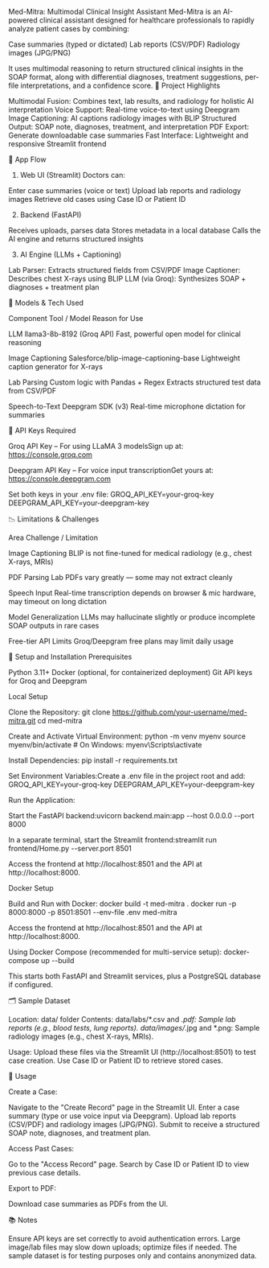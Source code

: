 Med-Mitra: Multimodal Clinical Insight Assistant
Med-Mitra is an AI-powered clinical assistant designed for healthcare professionals to rapidly analyze patient cases by combining:

Case summaries (typed or dictated)
Lab reports (CSV/PDF)
Radiology images (JPG/PNG)

It uses multimodal reasoning to return structured clinical insights in the SOAP format, along with differential diagnoses, treatment suggestions, per-file interpretations, and a confidence score.
🧠 Project Highlights

Multimodal Fusion: Combines text, lab results, and radiology for holistic AI interpretation
Voice Support: Real-time voice-to-text using Deepgram
Image Captioning: AI captions radiology images with BLIP
Structured Output: SOAP note, diagnoses, treatment, and interpretation
PDF Export: Generate downloadable case summaries
Fast Interface: Lightweight and responsive Streamlit frontend

🔄 App Flow
1. Web UI (Streamlit)
Doctors can:

Enter case summaries (voice or text)
Upload lab reports and radiology images
Retrieve old cases using Case ID or Patient ID

2. Backend (FastAPI)

Receives uploads, parses data
Stores metadata in a local database
Calls the AI engine and returns structured insights

3. AI Engine (LLMs + Captioning)

Lab Parser: Extracts structured fields from CSV/PDF
Image Captioner: Describes chest X-rays using BLIP
LLM (via Groq): Synthesizes SOAP + diagnoses + treatment plan

🤖 Models & Tech Used



Component
Tool / Model
Reason for Use



LLM
llama3-8b-8192 (Groq API)
Fast, powerful open model for clinical reasoning


Image Captioning
Salesforce/blip-image-captioning-base
Lightweight caption generator for X-rays


Lab Parsing
Custom logic with Pandas + Regex
Extracts structured test data from CSV/PDF


Speech-to-Text
Deepgram SDK (v3)
Real-time microphone dictation for summaries


🔐 API Keys Required

Groq API Key – For using LLaMA 3 modelsSign up at: https://console.groq.com

Deepgram API Key – For voice input transcriptionGet yours at: https://console.deepgram.com


Set both keys in your .env file:
GROQ_API_KEY=your-groq-key
DEEPGRAM_API_KEY=your-deepgram-key

📉 Limitations & Challenges



Area
Challenge / Limitation



Image Captioning
BLIP is not fine-tuned for medical radiology (e.g., chest X-rays, MRIs)


PDF Parsing
Lab PDFs vary greatly — some may not extract cleanly


Speech Input
Real-time transcription depends on browser & mic hardware, may timeout on long dictation


Model Generalization
LLMs may hallucinate slightly or produce incomplete SOAP outputs in rare cases


Free-tier API Limits
Groq/Deepgram free plans may limit daily usage


🚀 Setup and Installation
Prerequisites

Python 3.11+
Docker (optional, for containerized deployment)
Git
API keys for Groq and Deepgram

Local Setup

Clone the Repository:
git clone https://github.com/your-username/med-mitra.git
cd med-mitra


Create and Activate Virtual Environment:
python -m venv myenv
source myenv/bin/activate  # On Windows: myenv\Scripts\activate


Install Dependencies:
pip install -r requirements.txt


Set Environment Variables:Create a .env file in the project root and add:
GROQ_API_KEY=your-groq-key
DEEPGRAM_API_KEY=your-deepgram-key


Run the Application:

Start the FastAPI backend:uvicorn backend.main:app --host 0.0.0.0 --port 8000


In a separate terminal, start the Streamlit frontend:streamlit run frontend/Home.py --server.port 8501


Access the frontend at http://localhost:8501 and the API at http://localhost:8000.



Docker Setup

Build and Run with Docker:
docker build -t med-mitra .
docker run -p 8000:8000 -p 8501:8501 --env-file .env med-mitra


Access the frontend at http://localhost:8501 and the API at http://localhost:8000.


Using Docker Compose (recommended for multi-service setup):
docker-compose up --build


This starts both FastAPI and Streamlit services, plus a PostgreSQL database if configured.



🗂 Sample Dataset

Location: data/ folder
Contents:
data/labs/*.csv and *.pdf: Sample lab reports (e.g., blood tests, lung reports).
data/images/*.jpg and *.png: Sample radiology images (e.g., chest X-rays, MRIs).


Usage:
Upload these files via the Streamlit UI (http://localhost:8501) to test case creation.
Use Case ID or Patient ID to retrieve stored cases.



📝 Usage

Create a Case:

Navigate to the "Create Record" page in the Streamlit UI.
Enter a case summary (type or use voice input via Deepgram).
Upload lab reports (CSV/PDF) and radiology images (JPG/PNG).
Submit to receive a structured SOAP note, diagnoses, and treatment plan.


Access Past Cases:

Go to the "Access Record" page.
Search by Case ID or Patient ID to view previous case details.


Export to PDF:

Download case summaries as PDFs from the UI.



📚 Notes

Ensure API keys are set correctly to avoid authentication errors.
Large image/lab files may slow down uploads; optimize files if needed.
The sample dataset is for testing purposes only and contains anonymized data.
